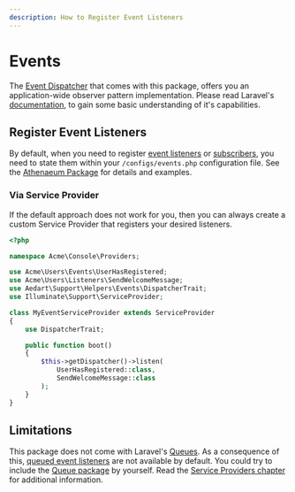 ```yaml
---
description: How to Register Event Listeners
---
```


# Events

The [Event Dispatcher](https://laravel.com/docs/6.x/events) that comes with this package, offers you an application-wide observer pattern implementation.
Please read Laravel's [documentation](https://laravel.com/docs/6.x/events), to gain some basic understanding of it's capabilities.

## Register Event Listeners

By default, when you need to register [event listeners](https://laravel.com/docs/6.x/events#defining-listeners) or [subscribers](https://laravel.com/docs/6.x/events#event-subscribers), you need to state them within your `/configs/events.php` configuration file.
See the [Athenaeum Package](../../events) for details and examples.

### Via Service Provider

If the default approach does not work for you, then you can always create a custom Service Provider that registers your desired listeners.

```php
<?php

namespace Acme\Console\Providers;

use Acme\Users\Events\UserHasRegistered;
use Acme\Users\Listeners\SendWelcomeMessage;
use Aedart\Support\Helpers\Events\DispatcherTrait;
use Illuminate\Support\ServiceProvider;

class MyEventServiceProvider extends ServiceProvider
{
    use DispatcherTrait;

    public function boot()
    {
        $this->getDispatcher()->listen(
            UserHasRegistered::class,
            SendWelcomeMessage::class
        );
    }
}
```

## Limitations

This package does not come with Laravel's [Queues](https://laravel.com/docs/6.x/queues).
As a consequence of this, [queued event listeners](https://laravel.com/docs/6.x/events#queued-event-listeners) are not available by default.
You could try to include the [Queue package](https://packagist.org/packages/illuminate/queue) by yourself.
Read the [Service Providers chapter](providers) for additional information. 